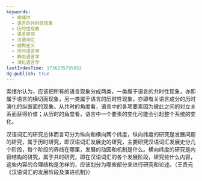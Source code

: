 ```yaml
---
keywords:
  - 索绪尔
  - 语言的共时性现象
  - 历时性现象
  - 语言研究
  - 汉语词汇
  - 结构主义
  - 历时语言学
  - 静态语言学
  - 演化语言学
lastIndexTime: 1736235795652
dg-publish: true
---
```

索绪尔认为，应该把所有的语言现象分成两类，一类属于语言的共时性现象，亦即属于语言的横切面现象，另一类属于语言的历时性现象，亦即有关语言成分的历时演化的纵断面的现象。从共时的角度看，语言中的各项要素因为彼此之间的对立关系而获得价值；从历时的角度看，语言中一个要素的变化可能会引起整个系统的变化。

汉语词汇的研究总体而言可分为纵向和横向两个纬度，纵向纬度的研究是发展问题的研究，属于历时研究，即汉语词汇发展史的研究，主要研究汉语词汇发展史分几个阶段，每个阶段的界线在哪里，发展的动因和机制是什么。横向纬度的研究是内容结构的研究，属于共时研究，即在汉语词汇的各个发展阶段，研究些什么内容，这些内容的合理结构是怎样的，应该划分为哪些部分来进行研究和论述。（王贵元《汉语词汇的发展阶段及演进机制》）

